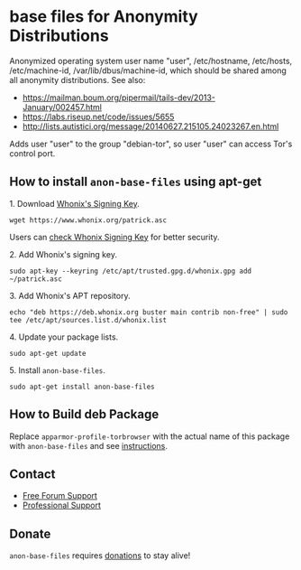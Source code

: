 # base files for Anonymity Distributions #

Anonymized operating system user name "user", /etc/hostname, /etc/hosts,
/etc/machine-id, /var/lib/dbus/machine-id, which should be shared among all
anonymity distributions. See also:
* https://mailman.boum.org/pipermail/tails-dev/2013-January/002457.html
* https://labs.riseup.net/code/issues/5655
* http://lists.autistici.org/message/20140627.215105.24023267.en.html

Adds user "user" to the group "debian-tor", so user "user" can access Tor's
control port.
## How to install `anon-base-files` using apt-get ##

1\. Download [Whonix's Signing Key]().

```
wget https://www.whonix.org/patrick.asc
```

Users can [check Whonix Signing Key](https://www.whonix.org/wiki/Whonix_Signing_Key) for better security.

2\. Add Whonix's signing key.

```
sudo apt-key --keyring /etc/apt/trusted.gpg.d/whonix.gpg add ~/patrick.asc
```

3\. Add Whonix's APT repository.

```
echo "deb https://deb.whonix.org buster main contrib non-free" | sudo tee /etc/apt/sources.list.d/whonix.list
```

4\. Update your package lists.

```
sudo apt-get update
```

5\. Install `anon-base-files`.

```
sudo apt-get install anon-base-files
```

## How to Build deb Package ##

Replace `apparmor-profile-torbrowser` with the actual name of this package with `anon-base-files` and see [instructions](https://www.whonix.org/wiki/Dev/Build_Documentation/apparmor-profile-torbrowser).

## Contact ##

* [Free Forum Support](https://forums.whonix.org)
* [Professional Support](https://www.whonix.org/wiki/Professional_Support)

## Donate ##

`anon-base-files` requires [donations](https://www.whonix.org/wiki/Donate) to stay alive!
